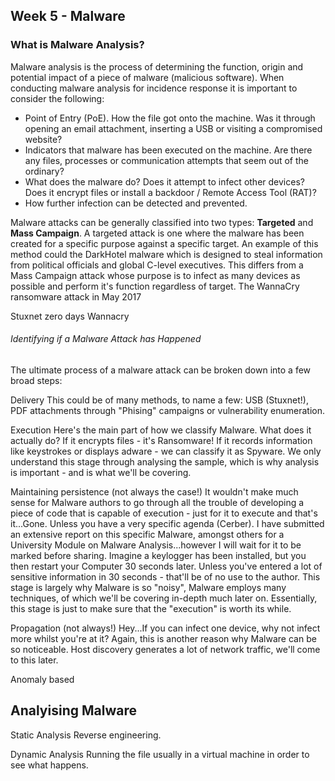 ## Week 5 - Malware

### What is Malware Analysis?

Malware analysis is the process of determining the function, origin and potential impact of a piece of malware (malicious software). When conducting malware analysis for incidence response it is important to consider the following:
- Point of Entry (PoE). How the file got onto the machine. Was it through opening an email attachment, inserting a USB or visiting a compromised website?
- Indicators that malware has been executed on the machine. Are there any files, processes or communication attempts that seem out of the ordinary?
- What does the malware do? Does it attempt to infect other devices? Does it encrypt files or install a backdoor / Remote Access Tool (RAT)?
- How further infection can be detected and prevented.

Malware attacks can be generally classified into two types: **Targeted** and **Mass Campaign**. 
A targeted attack is one where the malware has been created for a specific purpose against a specific target. An example of this method could the DarkHotel malware which is designed to steal information from political officials and global C-level executives.
This differs from a Mass Campaign attack whose purpose is to infect as many devices as possible and perform it's function regardless of target. The WannaCry ransomware attack in May 2017 

Stuxnet zero days
Wannacry

###### Identifying if a Malware Attack has Happened
The ultimate process of a malware attack can be broken down into a few broad steps:

Delivery
This could be of many methods, to name a few: USB (Stuxnet!), PDF attachments through "Phising" campaigns or vulnerability enumeration.

Execution
Here's the main part of how we classify Malware. What does it actually do? If it encrypts files - it's Ransomware! If it records information like keystrokes or displays adware - we can classify it as Spyware.
We only understand this stage through analysing the sample, which is why analysis is important - and is what we'll be covering.

Maintaining persistence (not always the case!)
It wouldn't make much sense for Malware authors to go through all the trouble of developing a piece of code that is capable of execution - just for it to execute and that's it...Gone. Unless you have a very specific agenda (Cerber).
I have submitted an extensive report on this specific Malware, amongst others for a University Module on Malware Analysis...however I will wait for it to be marked before sharing. 
Imagine a keylogger has been installed, but you then restart your Computer 30 seconds later. Unless you've entered a lot of sensitive information in 30 seconds - that'll be of no use to the author.
This stage is largely why Malware is so "noisy", Malware employs many techniques, of which we'll be covering in-depth much later on. Essentially, this stage is just to make sure that the "execution" is worth its while.

Propagation (not always!)
Hey...If you can infect one device, why not infect more whilst you're at it? Again, this is another reason why Malware can be so noticeable. Host discovery generates a lot of network traffic, we'll come to this later.

Anomaly based 

## Analyising Malware

Static Analysis
Reverse engineering.

Dynamic Analysis
Running the file usually in a virtual machine in order to see what happens.
